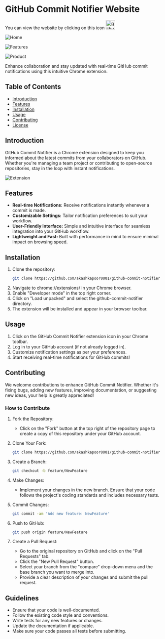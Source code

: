 # GitHub Commit Notifier Website

You can view the website by clicking on this icon [<img src="https://github.com/akashkapoor0001/GitHub-Commit-Notifier-Website/assets/66661806/a8adf789-edf9-4ebe-bbd6-d35ecb61bc91" alt="github" width="30" height="30">](https://github-commit-notifier-website.vercel.app/)

![Home](https://github.com/user-attachments/assets/4a75c705-27af-4ca3-8906-819f31f9f0b5)

![Features](https://github.com/user-attachments/assets/1fc350a0-23d8-4507-af17-39ceaaddfdda)

![Product](https://github.com/user-attachments/assets/85ae7b77-1aa6-48ed-8843-56d2e0ec1982)

Enhance collaboration and stay updated with real-time GitHub commit notifications using this intuitive Chrome extension.

## Table of Contents

- [Introduction](#introduction)
- [Features](#features)
- [Installation](#installation)
- [Usage](#usage)
- [Contributing](#contributing)
- [License](#license)

## Introduction

GitHub Commit Notifier is a Chrome extension designed to keep you informed about the latest commits from your collaborators on GitHub. Whether you're managing a team project or contributing to open-source repositories, stay in the loop with instant notifications.

![Extension](https://github.com/user-attachments/assets/7575085f-db77-4968-a297-03f7d7a0593c)


## Features

- **Real-time Notifications:** Receive notifications instantly whenever a commit is made.
- **Customizable Settings:** Tailor notification preferences to suit your workflow.
- **User-Friendly Interface:** Simple and intuitive interface for seamless integration into your GitHub workflow.
- **Lightweight and Fast:** Built with performance in mind to ensure minimal impact on browsing speed.

## Installation

1. Clone the repository:
   ```bash
   git clone https://github.com/akashkapoor0001/github-commit-notifier.git

2. Navigate to chrome://extensions/ in your Chrome browser.
3. Enable "Developer mode" in the top right corner.
4. Click on "Load unpacked" and select the github-commit-notifier directory.
5. The extension will be installed and appear in your browser toolbar.

## Usage

1. Click on the GitHub Commit Notifier extension icon in your Chrome toolbar.
2. Log in to your GitHub account (if not already logged in).
3. Customize notification settings as per your preferences.
4. Start receiving real-time notifications for GitHub commits!

## Contributing

We welcome contributions to enhance GitHub Commit Notifier. Whether it's fixing bugs, adding new features, improving documentation, or suggesting new ideas, your help is greatly appreciated!

### How to Contribute

1. Fork the Repository:

   * Click on the "Fork" button at the top right of the repository page to create a copy of this repository under your GitHub account.

2. Clone Your Fork:
   ```bash
   git clone https://github.com/akashkapoor0001/github-commit-notifier.git

3. Create a Branch:
   ```bash
   git checkout -b feature/NewFeature

4. Make Changes:

   * Implement your changes in the new branch. Ensure that your code follows the project's coding standards and includes necessary tests.

7. Commit Changes:
   ```bash
   git commit -am 'Add new feature: NewFeature'

8. Push to GitHub:
   ```bash
   git push origin feature/NewFeature

9. Create a Pull Request:
   * Go to the original repository on GitHub and click on the "Pull Requests" tab.
   * Click the "New Pull Request" button.
   * Select your branch from the "compare" drop-down menu and the base branch you want to merge into.
   * Provide a clear description of your changes and submit the pull request.

## Guidelines
* Ensure that your code is well-documented.
* Follow the existing code style and conventions.
* Write tests for any new features or changes.
* Update the documentation if applicable.
* Make sure your code passes all tests before submitting.
